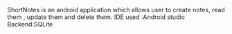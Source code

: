 ShortNotes is an android application which allows user to create notes, read them , update them and delete them.
IDE used :Android studio
Backend:SQLite
